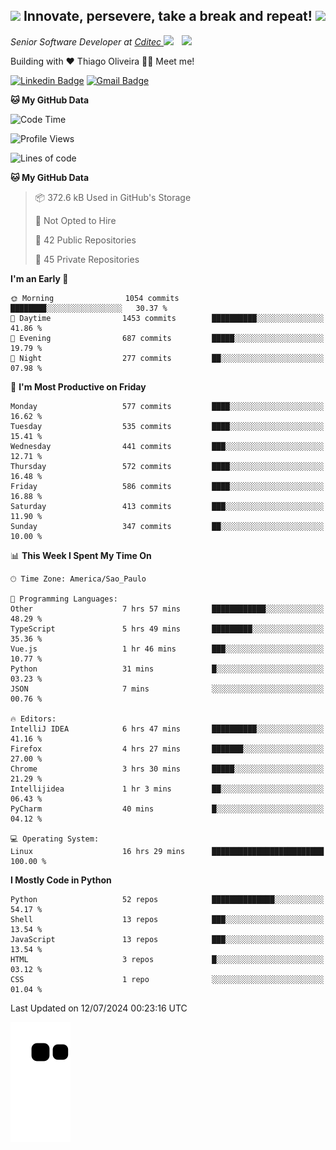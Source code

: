 <h2><img src="https://emojis.slackmojis.com/emojis/images/1531849430/4246/blob-sunglasses.gif?1531849430" width="30"/> Innovate, persevere, take a break and repeat! <img src="https://media.giphy.com/media/12oufCB0MyZ1Go/giphy.gif" width="50"></h2>
<img align='right' src="https://media.giphy.com/media/M9gbBd9nbDrOTu1Mqx/giphy.gif" width="230">
<p><em>Senior Software Developer at <a href="https://www.cditec.com.br/">Cditec
</a><img src="https://media.giphy.com/media/WUlplcMpOCEmTGBtBW/giphy.gif" width="30"> 
</em></p>



Building with ❤️ Thiago Oliveira 👋🏽 Meet me!

[![Linkedin Badge](https://img.shields.io/badge/-Thiago-blue?style=flat-square&logo=Linkedin&logoColor=white&link=https://www.linkedin.com/in/tgmarinho/)](https://www.linkedin.com/in/thiagoceconelo/) 
[![Gmail Badge](https://img.shields.io/badge/-thiceconelo@gmail.com-c14438?style=flat-square&logo=Gmail&logoColor=white&link=mailto:thiceconelo@gmail.com)](mailto:thiceconelo@gmail.com)

</em></p>

<!-- <span style="height ">
![Anurag's GitHub stats](https://github-readme-stats.vercel.app/api?username=arthurspk&show_icons=true&theme=tokyonight)
</span> -->

**🐱 My GitHub Data** 
<!--START_SECTION:waka-->
![Code Time](http://img.shields.io/badge/Code%20Time-1%2C467%20hrs%2034%20mins-blue)

![Profile Views](http://img.shields.io/badge/Profile%20Views-0-blue)

![Lines of code](https://img.shields.io/badge/From%20Hello%20World%20I%27ve%20Written-4.9%20million%20lines%20of%20code-blue)

**🐱 My GitHub Data** 

> 📦 372.6 kB Used in GitHub's Storage 
 > 
> 🚫 Not Opted to Hire
 > 
> 📜 42 Public Repositories 
 > 
> 🔑 45 Private Repositories 
 > 
**I'm an Early 🐤** 

```text
🌞 Morning                1054 commits        ████████░░░░░░░░░░░░░░░░░   30.37 % 
🌆 Daytime                1453 commits        ██████████░░░░░░░░░░░░░░░   41.86 % 
🌃 Evening                687 commits         █████░░░░░░░░░░░░░░░░░░░░   19.79 % 
🌙 Night                  277 commits         ██░░░░░░░░░░░░░░░░░░░░░░░   07.98 % 
```
📅 **I'm Most Productive on Friday** 

```text
Monday                   577 commits         ████░░░░░░░░░░░░░░░░░░░░░   16.62 % 
Tuesday                  535 commits         ████░░░░░░░░░░░░░░░░░░░░░   15.41 % 
Wednesday                441 commits         ███░░░░░░░░░░░░░░░░░░░░░░   12.71 % 
Thursday                 572 commits         ████░░░░░░░░░░░░░░░░░░░░░   16.48 % 
Friday                   586 commits         ████░░░░░░░░░░░░░░░░░░░░░   16.88 % 
Saturday                 413 commits         ███░░░░░░░░░░░░░░░░░░░░░░   11.90 % 
Sunday                   347 commits         ██░░░░░░░░░░░░░░░░░░░░░░░   10.00 % 
```


📊 **This Week I Spent My Time On** 

```text
🕑︎ Time Zone: America/Sao_Paulo

💬 Programming Languages: 
Other                    7 hrs 57 mins       ████████████░░░░░░░░░░░░░   48.29 % 
TypeScript               5 hrs 49 mins       █████████░░░░░░░░░░░░░░░░   35.36 % 
Vue.js                   1 hr 46 mins        ███░░░░░░░░░░░░░░░░░░░░░░   10.77 % 
Python                   31 mins             █░░░░░░░░░░░░░░░░░░░░░░░░   03.23 % 
JSON                     7 mins              ░░░░░░░░░░░░░░░░░░░░░░░░░   00.76 % 

🔥 Editors: 
IntelliJ IDEA            6 hrs 47 mins       ██████████░░░░░░░░░░░░░░░   41.16 % 
Firefox                  4 hrs 27 mins       ███████░░░░░░░░░░░░░░░░░░   27.00 % 
Chrome                   3 hrs 30 mins       █████░░░░░░░░░░░░░░░░░░░░   21.29 % 
Intellijidea             1 hr 3 mins         ██░░░░░░░░░░░░░░░░░░░░░░░   06.43 % 
PyCharm                  40 mins             █░░░░░░░░░░░░░░░░░░░░░░░░   04.12 % 

💻 Operating System: 
Linux                    16 hrs 29 mins      █████████████████████████   100.00 % 
```

**I Mostly Code in Python** 

```text
Python                   52 repos            ██████████████░░░░░░░░░░░   54.17 % 
Shell                    13 repos            ███░░░░░░░░░░░░░░░░░░░░░░   13.54 % 
JavaScript               13 repos            ███░░░░░░░░░░░░░░░░░░░░░░   13.54 % 
HTML                     3 repos             █░░░░░░░░░░░░░░░░░░░░░░░░   03.12 % 
CSS                      1 repo              ░░░░░░░░░░░░░░░░░░░░░░░░░   01.04 % 
```




 Last Updated on 12/07/2024 00:23:16 UTC
<!--END_SECTION:waka-->

![Snake animation](https://github.com/rafaballerini/rafaballerini/blob/output/github-contribution-grid-snake.svg)


<!---
ceconelo/ceconelo is a ✨ special ✨ repository because its `README.md` (this file) appears on your GitHub profile.
You can click the Preview link to take a look at your changes.
--->
